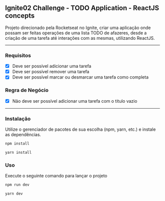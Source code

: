 ## Ignite02 Challenge - TODO Application - ReactJS concepts
Projeto direcionado pela Rocketseat no Ignite, criar uma aplicação onde possam ser feitas operações de uma lista TODO de afazeres, desde a criação de uma tarefa até interações com as mesmas, utilizando ReactJS.

---

### Requisitos

- [X] Deve ser possível adicionar uma tarefa
- [X] Deve ser possível remover uma tarefa
- [X] Deve ser possível marcar ou desmarcar uma tarefa como completa

### Regra de Negócio

- [X] Não deve ser possível adicionar uma tarefa com o titulo vazio

---

### Instalação

Utilize o gerenciador de pacotes de sua escolha (npm, yarn, etc.) e instale as dependências.

```bash
npm install
```

```bash
yarn install
```

### Uso
Execute o seguinte comando para lançar o projeto

```bash
npm run dev
```

```bash
yarn dev
```
